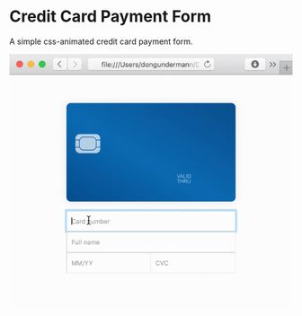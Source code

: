 # Credit Card Payment Form

A simple css-animated credit card payment form. 

<img src="cc-payment-form.gif" />
